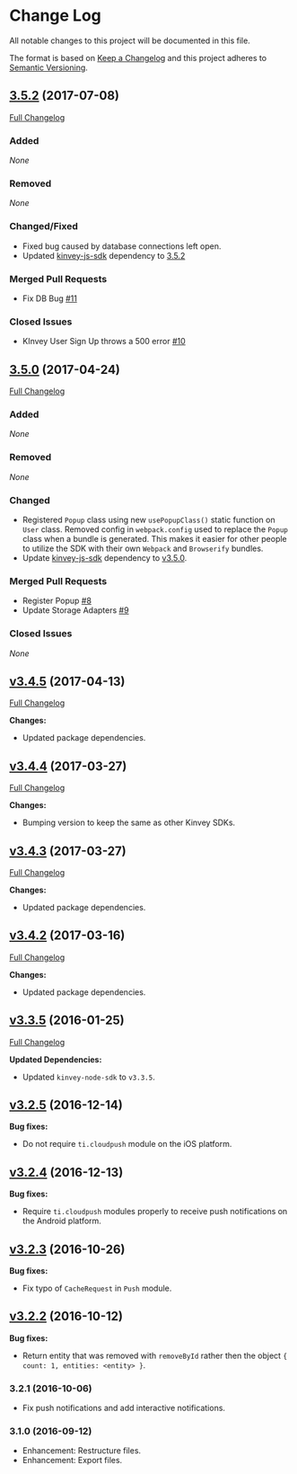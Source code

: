 # Change Log
All notable changes to this project will be documented in this file.

The format is based on [Keep a Changelog](http://keepachangelog.com/)
and this project adheres to [Semantic Versioning](http://semver.org/).

## [3.5.2](https://github.com/Kinvey/titanium-sdk/tree/v3.5.2) (2017-07-08)
[Full Changelog](https://github.com/Kinvey/titanium-sdk/compare/v3.5.1...v3.5.2)<br/>

### Added
_None_

### Removed
_None_

### Changed/Fixed
- Fixed bug caused by database connections left open.
- Updated [kinvey-js-sdk](https://github.com/Kinvey/js-sdk) dependency to [3.5.2](https://github.com/Kinvey/js-sdk/tree/v3.5.2)

### Merged Pull Requests
- Fix DB Bug [#11](https://github.com/Kinvey/titanium-sdk/pull/11)

### Closed Issues
- KInvey User Sign Up throws a 500 error [#10](https://github.com/Kinvey/titanium-sdk/issues/10)

## [3.5.0](https://github.com/Kinvey/titanium-sdk/tree/v3.5.0) (2017-04-24)
[Full Changelog](https://github.com/Kinvey/titanium-sdk/compare/v3.4.5...v3.5.0)<br/>

### Added
_None_

### Removed
_None_

### Changed
- Registered `Popup` class using new `usePopupClass()` static function on `User` class. Removed config in `webpack.config` used to replace the `Popup` class when a bundle is generated. This makes it easier for other people to utilize the SDK with their own `Webpack` and `Browserify` bundles.
- Update [kinvey-js-sdk](https://www.npmjs.com/package/kinvey-js-sdk) dependency to [v3.5.0](https://github.com/Kinvey/js-sdk/tree/v3.5.0).

### Merged Pull Requests
- Register Popup [#8](https://github.com/Kinvey/titanium-sdk/pull/8)
- Update Storage Adapters [#9](https://github.com/Kinvey/titanium-sdk/pull/9)

### Closed Issues
_None_

## [v3.4.5](https://github.com/Kinvey/titanium-sdk/tree/v3.4.5) (2017-04-13)
[Full Changelog](https://github.com/Kinvey/titanium-sdk/compare/v3.4.4...v3.4.5)<br/>

**Changes:**
- Updated package dependencies.

## [v3.4.4](https://github.com/Kinvey/titanium-sdk/tree/v3.4.4) (2017-03-27)
[Full Changelog](https://github.com/Kinvey/titanium-sdk/compare/v3.4.3...v3.4.4)<br/>

**Changes:**
- Bumping version to keep the same as other Kinvey SDKs.

## [v3.4.3](https://github.com/Kinvey/titanium-sdk/tree/v3.4.3) (2017-03-27)
[Full Changelog](https://github.com/Kinvey/titanium-sdk/compare/v3.4.2...v3.4.3)<br/>

**Changes:**
- Updated package dependencies.

## [v3.4.2](https://github.com/Kinvey/titanium-sdk/tree/v3.4.2) (2017-03-16)
[Full Changelog](https://github.com/Kinvey/titanium-sdk/compare/v3.4.1...v3.4.2)<br/>

**Changes:**
- Updated package dependencies.

## [v3.3.5](https://github.com/Kinvey/titanium-sdk/tree/v3.3.5) (2016-01-25)
[Full Changelog](https://github.com/Kinvey/titanium-sdk/compare/v3.2.5...v3.3.5)<br/>

**Updated Dependencies:**
- Updated `kinvey-node-sdk` to `v3.3.5`.

## [v3.2.5](https://github.com/Kinvey/kinvey-nodejs/tree/v3.2.5) (2016-12-14)

**Bug fixes:**
- Do not require `ti.cloudpush` module on the iOS platform.

## [v3.2.4](https://github.com/Kinvey/kinvey-nodejs/tree/v3.2.4) (2016-12-13)

**Bug fixes:**
- Require `ti.cloudpush` modules properly to receive push notifications on the Android platform.

## [v3.2.3](https://github.com/Kinvey/kinvey-nodejs/tree/v3.2.3) (2016-10-26)

**Bug fixes:**
- Fix typo of `CacheRequest` in `Push` module.

## [v3.2.2](https://github.com/Kinvey/kinvey-nodejs/tree/v3.2.2) (2016-10-12)

**Bug fixes:**
- Return entity that was removed with `removeById` rather then the object `{ count: 1, entities: <entity> }`.

### 3.2.1 (2016-10-06)
* Fix push notifications and add interactive notifications.

### 3.1.0 (2016-09-12)
* Enhancement: Restructure files.
* Enhancement: Export files.
